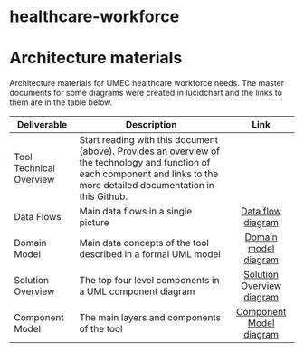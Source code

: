 # healthcare-workforce

# Architecture materials

Architecture materials for UMEC healthcare workforce needs.  The master documents for some diagrams were created in lucidchart and the links to them are in the table below.

Deliverable | Description | Link
---|---|:---:
Tool Technical Overview|Start reading with this document (above). Provides an overview of the technology and function of each component and links to the more detailed documentation in this Github. |
Data Flows|Main data flows in a single picture|[Data flow diagram](https://www.lucidchart.com/invitations/accept/b6ac73f3-2ab5-471c-8f2a-e4032017af1b)
Domain Model|Main data concepts of the tool described in a formal UML model|[Domain model diagram](https://www.lucidchart.com/invitations/accept/46cb125d-9098-470f-8be7-e4588cd33292)
Solution Overview|The top four level components in a UML component diagram|[Solution Overview diagram](https://www.lucidchart.com/invitations/accept/b6ac73f3-2ab5-471c-8f2a-e4032017af1b)
Component Model|The main layers and components of the tool|[Component Model diagram](https://www.lucidchart.com/invitations/accept/46cb125d-9098-470f-8be7-e4588cd33292)
